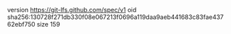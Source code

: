 version https://git-lfs.github.com/spec/v1
oid sha256:130728f271db330f08e067213f0696a119daa9aeb441683c83fae43762ebf750
size 159
